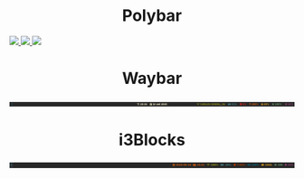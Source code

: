 <h1 align="center">Polybar</h1>

<a href="https://github.com/fffranks/dotfiles/tree/master/.config/polybar">
    <img src="https://github.com/fffranks/dotfiles/blob/master/screenshots/Polybar%20TOP.png">
    <img src="https://github.com/fffranks/dotfiles/blob/master/screenshots/PB.png">
</a>


<a href="https://github.com/overlock1/polybar">
    <img src="https://github.com/overlock1/polybar/blob/master/2020-09-17_19-46.png">
</a>

<h1 align="center">Waybar</h1>

<a href="https://github.com/carlosd-ss/dotfiles/tree/master/sway/waybar">
    <img src="https://github.com/carlosd-ss/dotfiles/blob/master/.github/waybar.png">
</a>
    
<h1 align="center">i3Blocks</h1>

<a href="https://github.com/carlosd-ss/dotfiles/tree/master/i3/i3blocks">
    <img src="https://github.com/carlosd-ss/dotfiles/blob/master/.github/i3bar.png">
</a>

